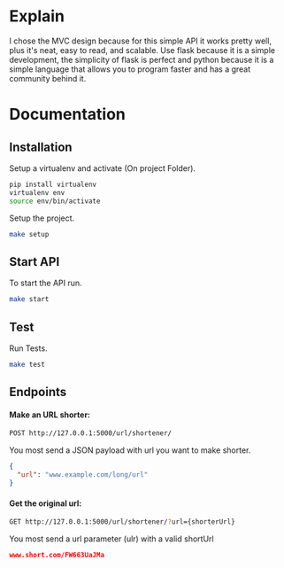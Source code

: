 # Explain

I chose the MVC design because for this simple API it works pretty well, plus it's neat, easy to read, and scalable. Use flask because it is a simple development, the simplicity of flask is perfect and python because it is a simple language that allows you to program faster and has a great community behind it.

# Documentation

## Installation

Setup a virtualenv and activate (On project Folder).

```sh
pip install virtualenv
virtualenv env
source env/bin/activate
```

Setup the project.

```sh
make setup
```

## Start API

To start the API run.

```sh
make start
```

## Test

Run Tests.

```sh
make test
```
## Endpoints

#### Make an URL shorter:

```sh
POST http://127.0.0.1:5000/url/shortener/
```
You most send a JSON payload with url you want to make shorter.

```json
{
  "url": "www.example.com/long/url"
}
```

#### Get the original url:

```sh
GET http://127.0.0.1:5000/url/shortener/?url={shorterUrl}
```
You most send a url parameter (ulr) with a valid shortUrl

```json
www.short.com/FW663UaJMa
```